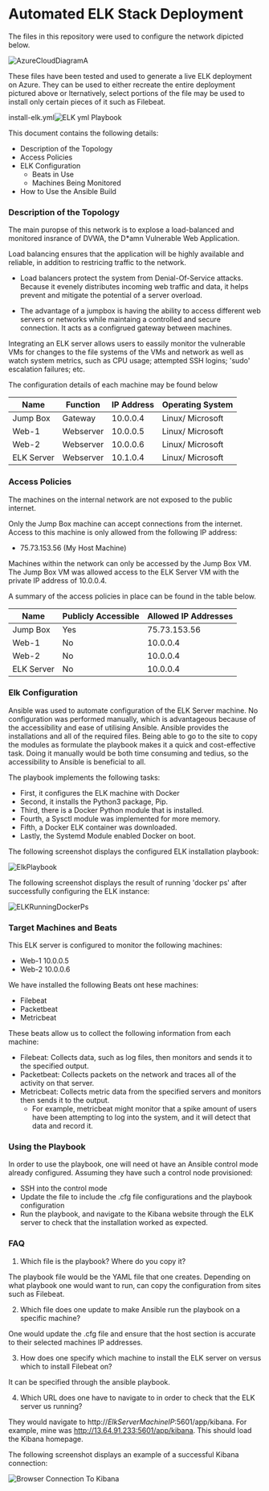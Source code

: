 # Automated ELK Stack Deployment
The files in this repository were used to configure the network dipicted below.

![AzureCloudDiagramA](https://user-images.githubusercontent.com/77220840/130520416-5d766be8-1697-48f3-a345-6b4588de553f.png)

These files have been tested and used to generate a live ELK deployment on Azure. They can be used to either recreate the entire deployment pictured above or lternatively, select portions of the file may be used to install only certain pieces of it such as Filebeat.

install-elk.yml![ELK  yml Playbook](https://user-images.githubusercontent.com/77220840/130521295-e7a5e5f2-d59e-4dd9-a5e2-ad3b053dd163.jpeg)

This document contains the following details:
- Description of the Topology
- Access Policies
- ELK Configuration
  - Beats in Use
  - Machines Being Monitored 
- How to Use the Ansible Build

### Description of the Topology

The main puropse of this network is to explose a load-balanced and monitored insrance of DVWA, the D*amn Vulnerable Web Application.

Load balancing ensures that the application will be highly available and reliable, in addition to restricing traffic to the network.

- Load balancers protect the system from Denial-Of-Service attacks. Because it evenely distributes incoming web traffic and data, it helps prevent and mitigate the potential of a server overload.

- The advantage of a jumpbox is having the ability to access different web servers or networks while maintaing a controlled and secure connection. It acts as a configrued gateway between machines.

Integrating an ELK server allows users to eassily monitor the vulnerable VMs for changes to the file systems of the VMs and network as well as watch system metrics, such as CPU usage; attempted SSH logins; 'sudo' escalation failures; etc.

The configuration details of each machine may be found below

| Name        | Function | IP Address | Operating System |
|-------------|----------|------------|------------------|
| Jump Box    | Gateway  | 10.0.0.4   | Linux/ Microsoft |
| Web-1       | Webserver| 10.0.0.5   | Linux/ Microsoft |
| Web-2       | Webserver| 10.0.0.6   | Linux/ Microsoft |
| ELK Server  | Webserver| 10.1.0.4   | Linux/ Microsoft |

### Access Policies

The machines on the internal network are not exposed to the public internet.

Only the Jump Box machine can accept connections from the internet. Access to this machine is only allowed from the following IP address:
- 75.73.153.56 (My Host Machine)

Machines within the network can only be accessed by the Jump Box VM. The Jump Box VM was allowed access to the ELK Server VM with the private IP address of 10.0.0.4.

A summary of the access policies in place can be found in the table below.

| Name       | Publicly Accessible | Allowed IP Addresses |
|------------|---------------------|----------------------|
|  Jump Box  |        Yes          |      75.73.153.56    |
|   Web-1    |        No           |        10.0.0.4      |
|   Web-2    |        No           |        10.0.0.4      |
| ELK Server |        No           |        10.0.0.4      |

### Elk Configuration

Ansible was used to automate configuration of the ELK Server machine. No configuration was performed manually, which is advantageous because of the accessibility and ease of utilising Ansible. Ansible provides the installations and all of the required files. Being able to go to the site to copy the modules as formulate the playbook makes it a quick and cost-effective task. Doing it manually would be both time consuming and tedius, so the accessibility to Ansible is beneficial to all.

The playbook implements the following tasks:
  - First, it configures the ELK machine with Docker
  - Second, it installs the Python3 package, Pip.
  - Third, there is a Docker Python module that is installed.
  - Fourth, a Sysctl module was implemented for more memory.
  - Fifth, a Docker ELK container was downloaded.
  - Lastly, the Systemd Module enabled Docker on boot.

The following screenshot displays the configured ELK installation playbook:

![ElkPlaybook](https://user-images.githubusercontent.com/77220840/130529173-e9a47e06-d708-43e4-88b7-8b94fc0a87c7.jpeg)

The following screenshot displays the result of running 'docker ps' after successfully configuring the ELK instance:

![ELKRunningDockerPs](https://user-images.githubusercontent.com/77220840/130528893-a8c3854a-ae39-490b-8109-5c06c180db82.jpeg)

### Target Machines and Beats
This ELK server is configured to monitor the following machines:
  - Web-1 10.0.0.5
  - Web-2 10.0.0.6

We have installed the following Beats ont hese machines:
  - Filebeat
  - Packetbeat
  - Metricbeat

These beats allow us to collect the following information from each machine:
  - Filebeat: Collects data, such as log files, then monitors and sends it to the specified output.
  - Packetbeat: Collects packets on the network and traces all of the activity on that server.
  - Metricbeat: Collects metric data from the specified servers and monitors then sends it to the output. 
    - For example, metricbeat might monitor that a spike amount of users have been attempting to log into the system, and it will detect that data and record it.

### Using the Playbook
In order to use the playbook, one will need ot have an Ansible control mode already configured. Assuming they have such a control node provisioned:
  - SSH into the control mode
  - Update the file to include the .cfg file configurations and the playbook configuration
  - Run the playbook, and navigate to the Kibana website through the ELK server to check that the installation worked as expected.

### FAQ
1. Which file is the playbook? Where do you copy it?

The playbook file would be  the YAML file that one creates. Depending on what playbook one would want to run, can copy the configuration from sites such as Filebeat.

2. Which file does one update to make Ansible run the playbook on a specific machine?

One would update the .cfg file and ensure that the host section is accurate to their selected machines IP addresses.

3. How does one specify which machine to install the ELK server on versus which to install Filebeat on?

It can be specified through the ansible playbook.

4. Which URL does one have to navigate to in order to check that the ELK server us running?

They would navigate to http://*ElkServerMachineIP*:5601/app/kibana. For example, mine was http://13.64.91.233:5601/app/kibana. This should load the Kibana homepage.

The following screenshot displays an example of a successful Kibana connection:

![Browser Connection To Kibana](https://user-images.githubusercontent.com/77220840/130531010-123db7e7-ec1f-40a2-9af4-ab9a9236bbab.png)
